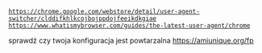 <code>https://chrome.google.com/webstore/detail/user-agent-switcher/clddifkhlkcojbojppdojfeeikdkgiae</code></br>
<code>https://www.whatismybrowser.com/guides/the-latest-user-agent/chrome</code>

sprawdź czy twoja konfiguracja jest powtarzalna https://amiunique.org/fp
